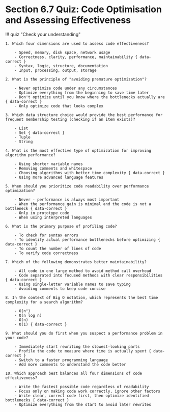 # Section 6.7 Quiz: Code Optimisation and Assessing Effectiveness

!!! quiz "Check your understanding"

    1. Which four dimensions are used to assess code effectiveness?

        - Speed, memory, disk space, network usage
        - Correctness, clarity, performance, maintainability { data-correct }
        - Syntax, logic, structure, documentation
        - Input, processing, output, storage

    2. What is the principle of "avoiding premature optimization"?

        - Never optimize code under any circumstances
        - Optimize everything from the beginning to save time later
        - Don't optimize until you know where the bottlenecks actually are { data-correct }
        - Only optimize code that looks complex

    3. Which data structure choice would provide the best performance for frequent membership testing (checking if an item exists)?

        - List
        - Set { data-correct }
        - Tuple
        - String

    4. What is the most effective type of optimization for improving algorithm performance?

        - Using shorter variable names
        - Removing comments and whitespace
        - Choosing algorithms with better time complexity { data-correct }
        - Using more advanced language features

    5. When should you prioritize code readability over performance optimization?

        - Never - performance is always most important
        - When the performance gain is minimal and the code is not a bottleneck { data-correct }
        - Only in prototype code
        - When using interpreted languages

    6. What is the primary purpose of profiling code?

        - To check for syntax errors
        - To identify actual performance bottlenecks before optimizing { data-correct }
        - To count the number of lines of code
        - To verify code correctness

    7. Which of the following demonstrates better maintainability?

        - All code in one large method to avoid method call overhead
        - Code separated into focused methods with clear responsibilities { data-correct }
        - Using single-letter variable names to save typing
        - Avoiding comments to keep code concise

    8. In the context of Big O notation, which represents the best time complexity for a search algorithm?

        - O(n²)
        - O(n log n)
        - O(n)
        - O(1) { data-correct }

    9. What should you do first when you suspect a performance problem in your code?

        - Immediately start rewriting the slowest-looking parts
        - Profile the code to measure where time is actually spent { data-correct }
        - Switch to a faster programming language
        - Add more comments to understand the code better

    10. Which approach best balances all four dimensions of code effectiveness?

        - Write the fastest possible code regardless of readability
        - Focus only on making code work correctly, ignore other factors
        - Write clear, correct code first, then optimize identified bottlenecks { data-correct }
        - Optimize everything from the start to avoid later rewrites
